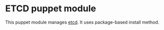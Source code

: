 # ETCD puppet module

This puppet module manages [etcd](https://etcd.io).
It uses package-based install method.

